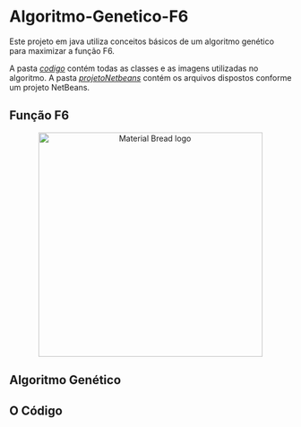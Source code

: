 # Algoritmo-Genetico-F6

Este projeto em java utiliza conceitos básicos de um algoritmo genético para maximizar a função F6. 

A pasta [*codigo*](https://github.com/rlBessa/Algoritmo-Genetico-F6/tree/main/codigo) contém todas as classes e as imagens utilizadas no algoritmo.
A pasta [*projetoNetbeans*](https://github.com/rlBessa/Algoritmo-Genetico-F6/tree/main/projetoNetbeans) contém os arquivos dispostos conforme um projeto NetBeans.

## Função F6
<p align="center">

<img width="400" src="https://user-images.githubusercontent.com/61857348/194768865-146966e2-6dcc-4025-80cf-de37acd4f585.png" alt="Material Bread logo">

</p>

## Algoritmo Genético

## O Código
